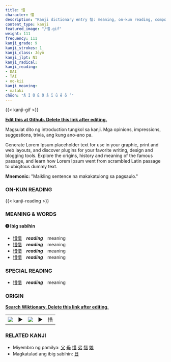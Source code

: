 ```yaml
---
title: 惜
character: 惜
description: "Kanji dictionary entry 惜: meaning, on-kun reading, compounds, origin, related kanji"
content_type: kanji
featured_image: "/惜.gif"
weight: 111
frequency: 111
kanji_grade: 9
kanji_strokes: 1
kanji_class: Jōyō
kanji_jlpt: N1
kanji_radical: 
kanji_reading: 
- DAI
- TAI
- oo-kii
kanji_meaning:
- malaki
chōon: "Ā Ī Ū Ē Ō ā ī ū ē ō ’"
---
```

[//]: # (Don't edit the line below. Kanji animated GIF code is automatically generated.)
{{< kanji-gif >}}

[//]: # (Edit below this line.)

**[Edit this at Github. Delete this link after editing.](https://github.com/tim0g/tim/tree/main/content/kanji/惜/index.md)**

Magsulat dito ng introduction tungkol sa kanji. Mga opinions, impressions, suggestions, trivia, ang kung ano-ano pa.

Generate Lorem Ipsum placeholder text for use in your graphic, print and web layouts, and discover plugins for your favorite writing, design and blogging tools. Explore the origins, history and meaning of the famous passage, and learn how Lorem Ipsum went from scrambled Latin passage to ubiqitous dummy text.
 
**Mnemonic:** "Maikling sentence na makakatulong sa pagsaulo."

### ON-KUN READING

[//]: # (Don't edit the line below. ON-KUN READING code is automatically generated.)
{{< kanji-reading >}}

### MEANING & WORDS

#### ➊ **Ibig sabihin**
  - [惜](../惜)[惜](../惜)　***reading***　meaning
  - [惜](../惜)[惜](../惜)　***reading***　meaning
  - [惜](../惜)[惜](../惜)　***reading***　meaning
  - [惜](../惜)[惜](../惜)　***reading***　meaning

### SPECIAL READING
  - [惜](../惜)[惜](../惜)　***reading***　meaning

### ORIGIN

**[Search Wiktionary. Delete this link after editing.](https://wiktionary.org/wiki/惜)**
<table class="kanji-table"><tr><td>
<img src="60px-惜-bronze.svg.png">
</td><td>▶</td><td>
<img src="60px-惜-oracle.svg.png">
</td><td>▶</td>
<td class="kanji-origin">惜</td>
</tr></table>

### RELATED KANJI
- Miyembro ng pamilya: [父](../父) [母](../母) [惜](../惜) [弟](../弟) [惜](../惜) [娘](../娘)
- Magkatulad ang ibig sabihin: [日](../日)
